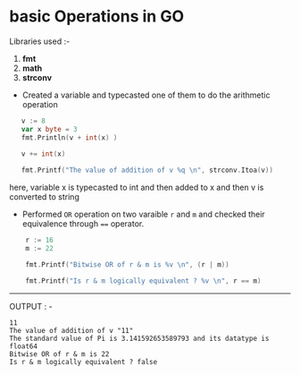 # basic Operations in GO

Libraries used :- 
1. **fmt**
2. **math**
3. **strconv**

* Created a variable and typecasted one of them to do the arithmetic operation 
 ``` Go
    v := 8
	var x byte = 3
    fmt.Println(v + int(x) )
	
	v += int(x)

	fmt.Printf("The value of addition of v %q \n", strconv.Itoa(v))
```
here, variable x is typecasted to int and then added to x and then v is converted to string

* Performed `OR` operation on two varaible `r` and `m` and checked their equivalence through `==` operator.
``` Go
    r := 16
	m := 22

	fmt.Printf("Bitwise OR of r & m is %v \n", (r | m))

	fmt.Printf("Is r & m logically equivalent ? %v \n", r == m)
```
***
OUTPUT : -
``` Output
11
The value of addition of v "11"
The standard value of Pi is 3.141592653589793 and its datatype is float64
Bitwise OR of r & m is 22
Is r & m logically equivalent ? false
```
